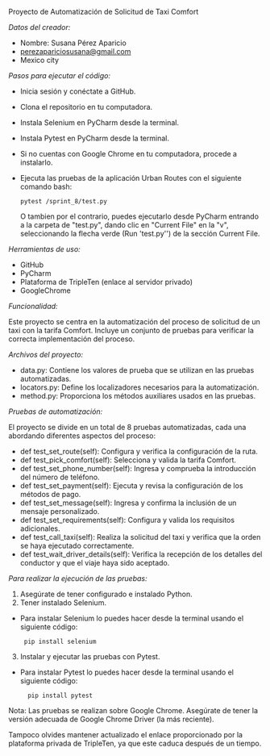 Proyecto de Automatización de Solicitud de Taxi Comfort

*Datos del creador:*

- Nombre: Susana Pérez Aparicio
- perezapariciosusana@gmail.com
- Mexico city

*Pasos para ejecutar el código:*

- Inicia sesión y conéctate a GitHub.
- Clona el repositorio en tu computadora.
- Instala Selenium en PyCharm desde la terminal.
- Instala Pytest en PyCharm desde la terminal.
- Si no cuentas con Google Chrome en tu computadora, procede a instalarlo.
- Ejecuta las pruebas de la aplicación Urban Routes con el siguiente comando bash:

      pytest /sprint_8/test.py

    O tambien por el contrario, puedes ejecutarlo desde PyCharm entrando a la carpeta de "test.py", dando clic en "Current File"
en la "v", seleccionando la flecha verde (Run 'test.py'') de la sección Current File.

*Herramientas de uso:*

- GitHub
- PyCharm
- Plataforma de TripleTen (enlace al servidor privado)
- GoogleChrome

*Funcionalidad:*

Este proyecto se centra en la automatización del proceso de solicitud de un taxi con la tarifa Comfort. Incluye un conjunto de pruebas para verificar la correcta implementación del proceso.

*Archivos del proyecto:*

- data.py: Contiene los valores de prueba que se utilizan en las pruebas automatizadas.
- locators.py: Define los localizadores necesarios para la automatización.
- method.py: Proporciona los métodos auxiliares usados en las pruebas.

*Pruebas de automatización:*

El proyecto se divide en un total de 8 pruebas automatizadas, cada una abordando diferentes aspectos del proceso:

- def test_set_route(self): Configura y verifica la configuración de la ruta.
- def test_pick_comfort(self): Selecciona y valida la tarifa Comfort.
- def test_set_phone_number(self): Ingresa y comprueba la introducción del número de teléfono.
- def test_set_payment(self): Ejecuta y revisa la configuración de los métodos de pago.
- def test_set_message(self): Ingresa y confirma la inclusión de un mensaje personalizado.
- def test_set_requirements(self): Configura y valida los requisitos adicionales.
- def test_call_taxi(self): Realiza la solicitud del taxi y verifica que la orden se haya ejecutado correctamente.
- def test_wait_driver_details(self): Verifica la recepción de los detalles del conductor y que el viaje haya sido aceptado.

*Para realizar la ejecución de las pruebas:*

1. Asegúrate de tener configurado e instalado Python.
2. Tener instalado Selenium. 
    
   
- Para instalar Selenium lo puedes hacer desde la terminal usando el siguiente código: 

       pip install selenium
3. Instalar y ejecutar las pruebas con Pytest.

- Para instalar Pytest lo puedes hacer desde la terminal usando el siguiente código:

        pip install pytest

Nota: Las pruebas se realizan sobre Google Chrome. Asegúrate de tener la versión adecuada de Google Chrome Driver (la más reciente). 

Tampoco olvides mantener actualizado el enlace proporcionado por la plataforma privada de TripleTen, ya que este caduca después de un tiempo.
